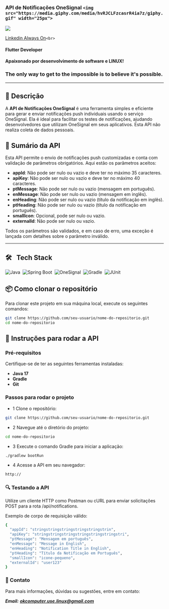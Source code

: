### API de Notificações OneSignal  `<img src="https://media.giphy.com/media/hvRJCLFzcasrR4ia7z/giphy.gif" width="25px">`

![](https://visitor-badge.glitch.me/badge?page_id=correiarangel)

[Linkedin Always On](https://www.linkedin.com/in/marcos-fabiano-correia-rangel/)`<br>`

#### Flutter Developer

#### Apaixonado por desenvolvimento de software e LINUX!

### The only way to get to the impossible is to believe it's possible.

---

## 📝 Descrição

A **API de Notificações OneSignal** é uma ferramenta simples e eficiente para gerar e enviar notificações push individuais usando o serviço OneSignal.
Ela é ideal para facilitar os testes de notificações, ajudando desenvolvedores que utilizam OneSignal em seus aplicativos. Esta API não realiza coleta de dados pessoais.

## 📄 Sumário da API

Esta API permite o envio de notificações push customizadas e conta com validação de parâmetros obrigatórios. Aqui estão os parâmetros aceitos:

- **appId**: Não pode ser nulo ou vazio e deve ter no máximo 35 caracteres.
- **apiKey**: Não pode ser nulo ou vazio e deve ter no máximo 40 caracteres.
- **ptMessage**: Não pode ser nulo ou vazio (mensagem em português).
- **enMessage**: Não pode ser nulo ou vazio (mensagem em inglês).
- **enHeading**: Não pode ser nulo ou vazio (título da notificação em inglês).
- **ptHeading**: Não pode ser nulo ou vazio (título da notificação em português).
- **smallIcon**: Opcional, pode ser nulo ou vazio.
- **externalId**: Não pode ser nulo ou vazio.

Todos os parâmetros são validados, e em caso de erro, uma exceção é lançada com detalhes sobre o parâmetro inválido.

---

## 🛠 &nbsp;&nbsp;Tech Stack

![Java](https://img.shields.io/badge/-Java-05122A?style=flat&logo=java)&nbsp;
![Spring Boot](https://img.shields.io/badge/-Spring%20Boot-05122A?style=flat&logo=spring)&nbsp;
![OneSignal](https://img.shields.io/badge/-OneSignal-05122A?style=flat&logo=onesignal)&nbsp;
![Gradle](https://img.shields.io/badge/-Gradle-05122A?style=flat&logo=gradle)&nbsp;
![JUnit](https://img.shields.io/badge/-JUnit-05122A?style=flat&logo=junit)&nbsp;

## 📦 Como clonar o repositório

Para clonar este projeto em sua máquina local, execute os seguintes comandos:

```bash
git clone https://github.com/seu-usuario/nome-do-repositorio.git
cd nome-do-repositorio
```

## 🚀 Instruções para rodar a API

### Pré-requisitos

Certifique-se de ter as seguintes ferramentas instaladas:

- **Java 17**
- **Gradle**
- **Git**

### Passos para rodar o projeto

- 1 Clone o repositório:

```bash
git clone https://github.com/seu-usuario/nome-do-repositorio.git
```

- 2 Navegue até o diretório do projeto:

```bash
cd nome-do-repositorio
```

- 3 Execute o comando Gradle para iniciar a aplicação:

```bash
./gradlew bootRun
```

- 4 Acesse a API em seu navegador:

```bash
http://
```

### 🔍 Testando a API

Utilize um cliente HTTP como Postman ou cURL para enviar solicitações POST para a rota /api/notifications.

Exemplo de corpo de requisição válido:

```bash
{
  "appId": "stringstringstringstringstringstrin",
  "apiKey": "stringstringstringstringstringstringstri",
  "ptMessage": "Mensagem em português",
  "enMessage": "Message in English",
  "enHeading": "Notification Title in English",
  "ptHeading": "Título da Notificação em Português",
  "smallIcon": "icone-pequeno",
  "externalId": "user123"
}
```

### 📧 Contato

Para mais informações, dúvidas ou sugestões, entre em contato:

***Email:***  ***okcomputer.use.linux@gmail.com***
